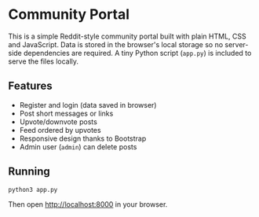 # Community Portal

This is a simple Reddit-style community portal built with plain HTML, CSS and JavaScript. Data is stored in the browser's local storage so no server-side dependencies are required. A tiny Python script (`app.py`) is included to serve the files locally.

## Features

- Register and login (data saved in browser)
- Post short messages or links
- Upvote/downvote posts
- Feed ordered by upvotes
- Responsive design thanks to Bootstrap
- Admin user (`admin`) can delete posts

## Running

```
python3 app.py
```

Then open <http://localhost:8000> in your browser.

